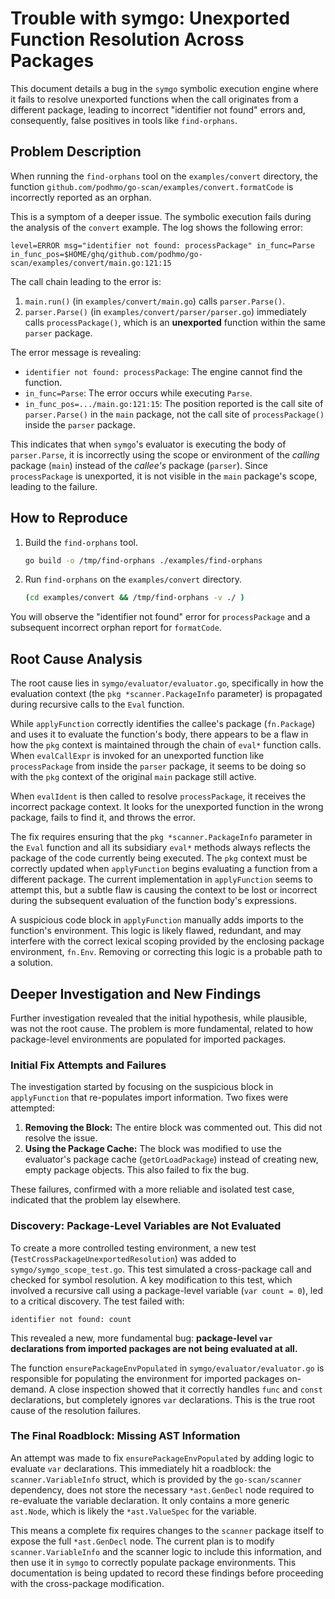 # Trouble with symgo: Unexported Function Resolution Across Packages

This document details a bug in the `symgo` symbolic execution engine where it fails to resolve unexported functions when the call originates from a different package, leading to incorrect "identifier not found" errors and, consequently, false positives in tools like `find-orphans`.

## Problem Description

When running the `find-orphans` tool on the `examples/convert` directory, the function `github.com/podhmo/go-scan/examples/convert.formatCode` is incorrectly reported as an orphan.

This is a symptom of a deeper issue. The symbolic execution fails during the analysis of the `convert` example. The log shows the following error:

```
level=ERROR msg="identifier not found: processPackage" in_func=Parse in_func_pos=$HOME/ghq/github.com/podhmo/go-scan/examples/convert/main.go:121:15
```

The call chain leading to the error is:
1.  `main.run()` (in `examples/convert/main.go`) calls `parser.Parse()`.
2.  `parser.Parse()` (in `examples/convert/parser/parser.go`) immediately calls `processPackage()`, which is an **unexported** function within the same `parser` package.

The error message is revealing:
-   `identifier not found: processPackage`: The engine cannot find the function.
-   `in_func=Parse`: The error occurs while executing `Parse`.
-   `in_func_pos=.../main.go:121:15`: The position reported is the call site of `parser.Parse()` in the `main` package, not the call site of `processPackage()` inside the `parser` package.

This indicates that when `symgo`'s evaluator is executing the body of `parser.Parse`, it is incorrectly using the scope or environment of the *calling* package (`main`) instead of the *callee's* package (`parser`). Since `processPackage` is unexported, it is not visible in the `main` package's scope, leading to the failure.

## How to Reproduce

1.  Build the `find-orphans` tool.
    ```bash
    go build -o /tmp/find-orphans ./examples/find-orphans
    ```

2.  Run `find-orphans` on the `examples/convert` directory.
    ```bash
    (cd examples/convert && /tmp/find-orphans -v ./ )
    ```

You will observe the "identifier not found" error for `processPackage` and a subsequent incorrect orphan report for `formatCode`.

## Root Cause Analysis

The root cause lies in `symgo/evaluator/evaluator.go`, specifically in how the evaluation context (the `pkg *scanner.PackageInfo` parameter) is propagated during recursive calls to the `Eval` function.

While `applyFunction` correctly identifies the callee's package (`fn.Package`) and uses it to evaluate the function's body, there appears to be a flaw in how the `pkg` context is maintained through the chain of `eval*` function calls. When `evalCallExpr` is invoked for an unexported function like `processPackage` from inside the `parser` package, it seems to be doing so with the `pkg` context of the original `main` package still active.

When `evalIdent` is then called to resolve `processPackage`, it receives the incorrect package context. It looks for the unexported function in the wrong package, fails to find it, and throws the error.

The fix requires ensuring that the `pkg *scanner.PackageInfo` parameter in the `Eval` function and all its subsidiary `eval*` methods always reflects the package of the code currently being executed. The `pkg` context must be correctly updated when `applyFunction` begins evaluating a function from a different package. The current implementation in `applyFunction` seems to attempt this, but a subtle flaw is causing the context to be lost or incorrect during the subsequent evaluation of the function body's expressions.

A suspicious code block in `applyFunction` manually adds imports to the function's environment. This logic is likely flawed, redundant, and may interfere with the correct lexical scoping provided by the enclosing package environment, `fn.Env`. Removing or correcting this logic is a probable path to a solution.

## Deeper Investigation and New Findings

Further investigation revealed that the initial hypothesis, while plausible, was not the root cause. The problem is more fundamental, related to how package-level environments are populated for imported packages.

### Initial Fix Attempts and Failures

The investigation started by focusing on the suspicious block in `applyFunction` that re-populates import information. Two fixes were attempted:

1.  **Removing the Block:** The entire block was commented out. This did not resolve the issue.
2.  **Using the Package Cache:** The block was modified to use the evaluator's package cache (`getOrLoadPackage`) instead of creating new, empty package objects. This also failed to fix the bug.

These failures, confirmed with a more reliable and isolated test case, indicated that the problem lay elsewhere.

### Discovery: Package-Level Variables are Not Evaluated

To create a more controlled testing environment, a new test (`TestCrossPackageUnexportedResolution`) was added to `symgo/symgo_scope_test.go`. This test simulated a cross-package call and checked for symbol resolution. A key modification to this test, which involved a recursive call using a package-level variable (`var count = 0`), led to a critical discovery. The test failed with:

```
identifier not found: count
```

This revealed a new, more fundamental bug: **package-level `var` declarations from imported packages are not being evaluated at all.**

The function `ensurePackageEnvPopulated` in `symgo/evaluator/evaluator.go` is responsible for populating the environment for imported packages on-demand. A close inspection showed that it correctly handles `func` and `const` declarations, but completely ignores `var` declarations. This is the true root cause of the resolution failures.

### The Final Roadblock: Missing AST Information

An attempt was made to fix `ensurePackageEnvPopulated` by adding logic to evaluate `var` declarations. This immediately hit a roadblock: the `scanner.VariableInfo` struct, which is provided by the `go-scan/scanner` dependency, does not store the necessary `*ast.GenDecl` node required to re-evaluate the variable declaration. It only contains a more generic `ast.Node`, which is likely the `*ast.ValueSpec` for the variable.

This means a complete fix requires changes to the `scanner` package itself to expose the full `*ast.GenDecl` node. The current plan is to modify `scanner.VariableInfo` and the scanner logic to include this information, and then use it in `symgo` to correctly populate package environments. This documentation is being updated to record these findings before proceeding with the cross-package modification.
